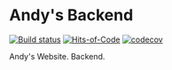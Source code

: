 # Andy's Backend
[![Build status](https://ci.appveyor.com/api/projects/status/y5xn0iyvik1un3ej/branch/master?svg=true)](https://ci.appveyor.com/project/aistomin/andys-backend/branch/master)
[![Hits-of-Code](https://hitsofcode.com/github/aistomin/andys.backend?branch=master)](https://hitsofcode.com/github/aistomin/andys.backend/view?branch=master)
[![codecov](https://codecov.io/gh/aistomin/andys.backend/branch/master/graph/badge.svg)](https://codecov.io/gh/aistomin/andys.backend)

Andy's Website. Backend.
